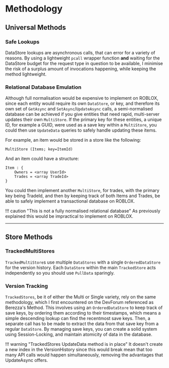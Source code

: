 # Methodology

## Universal Methods

### Safe Lookups

DataStore lookups are asynchronous calls, that can error for a variety of reasons. By using a lightweight `pcall` wrapper function **and** waiting for the DataStore budget for the request type in question to be available, I minimise the risk of a surplus amount of invocations happening, while keeping the method lightweight.

### Relational Database Emulation

Although full normalisation would be expensive to implement on ROBLOX, since each entity would require its own `DataStore`, or key, and therefore its own set of `GetAsync` and `SetAsync`/`UpdateAsync` calls, a semi-normalised database can be achieved if you give entities that need rapid, multi-server updates their own `MultiStore`. If the primary key for these entities, a unique ID, for example a GUID, were used as a save key within a `MultiStore`, you could then use `UpdateData` queries to safely handle updating these items. 

For example, an item would be stored in a store like the following:

```
MultiStore (Items; key=ItemId)
```

And an item could have a structure:

```
Item : {
	Owners = <array UserId>
	Trades = <array TradeId>
}
```
You could then implement another `MultiStore`, for trades, with the primary key being TradeId, and then by keeping track of both Items and Trades, be able to safely implement a transactional database on ROBLOX.

!!! caution "This is not a fully normalised relational database"
	As previously explained this would be impractical to implement on ROBLOX.

---------

## Store Methods

### TrackedMultiStores

`TrackedMultiStore`s use multiple `DataStores` with a single `OrderedDataStore` for the version history. Each `DataStore` within the main `TrackedStore` acts independently so you should use `PullData` sparingly.

### Version Tracking

`TrackedStores`, be it of either the Multi or Single variety, rely on the same methodology, which I first encountered on the DevForum referenced as Berezza's Method. This involves using an `OrderedDataStore` to keep track of save keys, by ordering them according to their timestamps, which means a simple descending lookup can find the recentmost save keys. Then, a separate call has to be made to extract the data from that save key from a regular `DataStore`. By managing save keys, you can create a solid system using Session-Locking, and maintain atomicity of data in the database.

!!! warning "TrackedStores UpdateData method is in place"
	It doesn't create a new index in the VersionHistory since this would break mean that too many API calls would happen simultaneously, removing the advantages that UpdateAsync offers.